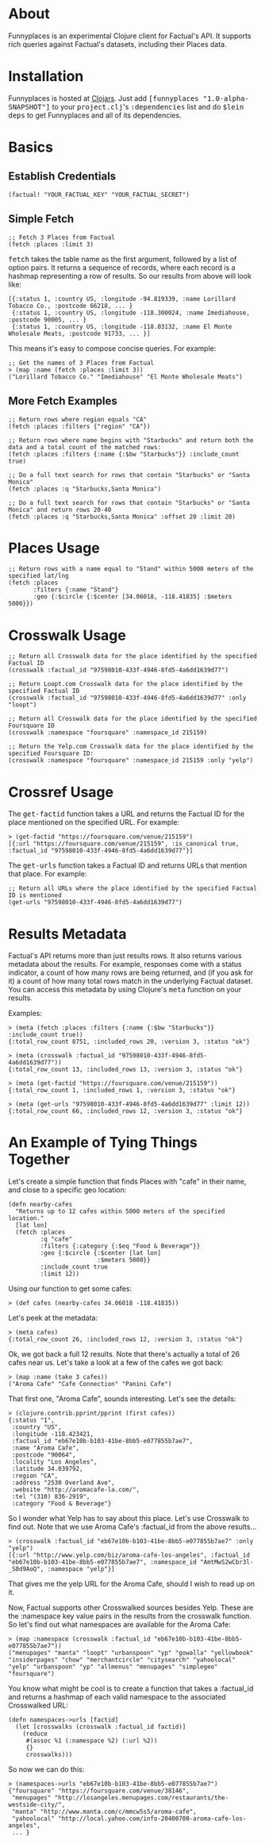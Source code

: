 # About

Funnyplaces is an experimental Clojure client for Factual's API. It supports rich queries against Factual's datasets, including their Places data.

# Installation

Funnyplaces is hosted at [Clojars](http://clojars.org/funnyplaces). Just add <tt>[funnyplaces "1.0-alpha-SNAPSHOT"]</tt> to your <tt>project.clj</tt>'s <tt>:dependencies</tt> list and do <tt>$lein deps</tt> to get Funnyplaces and all of its dependencies.

# Basics

## Establish Credentials

	(factual! "YOUR_FACTUAL_KEY" "YOUR_FACTUAL_SECRET")

## Simple Fetch

	;; Fetch 3 Places from Factual
	(fetch :places :limit 3)

<tt>fetch</tt> takes the table name as the first argument, followed by a list of option pairs. It returns a sequence of records, where each record is a hashmap representing a row of results. So our results from above will look like:

	[{:status 1, :country US, :longitude -94.819339, :name Lorillard Tobacco Co., :postcode 66218, ... }
	 {:status 1, :country US, :longitude -118.300024, :name Imediahouse, :postcode 90005, ... }
	 {:status 1, :country US, :longitude -118.03132, :name El Monte Wholesale Meats, :postcode 91733, ... }]

This means it's easy to compose concise queries. For example:

	;; Get the names of 3 Places from Factual
	> (map :name (fetch :places :limit 3))
	("Lorillard Tobacco Co." "Imediahouse" "El Monte Wholesale Meats")

## More Fetch Examples

	;; Return rows where region equals "CA"
	(fetch :places :filters {"region" "CA"})

	;; Return rows where name begins with "Starbucks" and return both the data and a total count of the matched rows:
	(fetch :places :filters {:name {:$bw "Starbucks"}} :include_count true)

	;; Do a full text search for rows that contain "Starbucks" or "Santa Monica"
	(fetch :places :q "Starbucks,Santa Monica")

	;; Do a full text search for rows that contain "Starbucks" or "Santa Monica" and return rows 20-40
	(fetch :places :q "Starbucks,Santa Monica" :offset 20 :limit 20)

# Places Usage

	;; Return rows with a name equal to "Stand" within 5000 meters of the specified lat/lng
	(fetch :places
	       :filters {:name "Stand"}
	       :geo {:$circle {:$center [34.06018, -118.41835] :$meters 5000}})

# Crosswalk Usage

	;; Return all Crosswalk data for the place identified by the specified Factual ID
	(crosswalk :factual_id "97598010-433f-4946-8fd5-4a6dd1639d77")

	;; Return Loopt.com Crosswalk data for the place identified by the specified Factual ID
	(crosswalk :factual_id "97598010-433f-4946-8fd5-4a6dd1639d77" :only "loopt")

	;; Return all Crosswalk data for the place identified by the specified Foursquare ID
	(crosswalk :namespace "foursquare" :namespace_id 215159)

	;; Return the Yelp.com Crosswalk data for the place identified by the specified Foursquare ID: 
	(crosswalk :namespace "foursquare" :namespace_id 215159 :only "yelp")

# Crossref Usage

The <tt>get-factid</tt> function takes a URL and returns the Factual ID for the place mentioned on the specified URL. For example: 

	> (get-factid "https://foursquare.com/venue/215159")
	[{:url "https://foursquare.com/venue/215159", :is_canonical true, :factual_id "97598010-433f-4946-8fd5-4a6dd1639d77"}]

The <tt>get-urls</tt> function takes a Factual ID and returns URLs that mention that place. For example:

	;; Return all URLs where the place identified by the specified Factual ID is mentioned
	(get-urls "97598010-433f-4946-8fd5-4a6dd1639d77")

# Results Metadata

Factual's API returns more than just results rows. It also returns various metadata about the results. For example, responses come with a status indicator, a count of how many rows are being returned, and (if you ask for it) a count of how many total rows match in the underlying Factual dataset. You can access this metadata by using Clojure's <tt>meta</tt> function on your results.

Examples:

	> (meta (fetch :places :filters {:name {:$bw "Starbucks"}} :include_count true))
	{:total_row_count 8751, :included_rows 20, :version 3, :status "ok"}

	> (meta (crosswalk :factual_id "97598010-433f-4946-8fd5-4a6dd1639d77"))
	{:total_row_count 13, :included_rows 13, :version 3, :status "ok"}

	> (meta (get-factid "https://foursquare.com/venue/215159"))
	{:total_row_count 1, :included_rows 1, :version 3, :status "ok"}

	> (meta (get-urls "97598010-433f-4946-8fd5-4a6dd1639d77" :limit 12))
	{:total_row_count 66, :included_rows 12, :version 3, :status "ok"}

# An Example of Tying Things Together

Let's create a simple function that finds Places with "cafe" in their name, and close to a specific geo location:

	(defn nearby-cafes
	  "Returns up to 12 cafes within 5000 meters of the specified location."
	  [lat lon]
	  (fetch :places
	         :q "cafe"
	         :filters {:category {:$eq "Food & Beverage"}}
	         :geo {:$circle {:$center [lat lon]
	                         :$meters 5000}}
	         :include_count true
	         :limit 12))

Using our function to get some cafes:

	> (def cafes (nearby-cafes 34.06018 -118.41835))

Let's peek at the metadata:

	> (meta cafes)
	{:total_row_count 26, :included_rows 12, :version 3, :status "ok"}

Ok, we got back a full 12 results. Note that there's actually a total of 26 cafes near us. Let's take a look at a few of the cafes we got back:

	> (map :name (take 3 cafes))
	("Aroma Cafe" "Cafe Connection" "Panini Cafe")

That first one, "Aroma Cafe", sounds interesting. Let's see the details:

	> (clojure.contrib.pprint/pprint (first cafes))
	{:status "1",
	 :country "US",
	 :longitude -118.423421,
	 :factual_id "eb67e10b-b103-41be-8bb5-e077855b7ae7",
	 :name "Aroma Cafe",
	 :postcode "90064",
	 :locality "Los Angeles",
	 :latitude 34.039792,
	 :region "CA",
	 :address "2530 Overland Ave",
	 :website "http://aromacafe-la.com/",
	 :tel "(310) 836-2919",
	 :category "Food & Beverage"}

So I wonder what Yelp has to say about this place. Let's use Crosswalk to find out. Note that we use Aroma Cafe's :factual_id from the above results...

	> (crosswalk :factual_id "eb67e10b-b103-41be-8bb5-e077855b7ae7" :only "yelp")
	[{:url "http://www.yelp.com/biz/aroma-cafe-los-angeles", :factual_id "eb67e10b-b103-41be-8bb5-e077855b7ae7", :namespace_id "AmtMwS2wCbr3l-_S0d9AoQ", :namespace "yelp"}]

That gives me the yelp URL for the Aroma Cafe, should I wish to read up on it. 

Now, Factual supports other Crosswalked sources besides Yelp. These are the :namespace key value pairs in the results from the crosswalk function. So let's find out what namespaces are available for the Aroma Cafe:

	> (map :namespace (crosswalk :factual_id "eb67e10b-b103-41be-8bb5-e077855b7ae7"))
	("menupages" "manta" "loopt" "urbanspoon" "yp" "gowalla" "yellowbook" "insiderpages" "chow" "merchantcircle" "citysearch" "yahoolocal" "yelp" "urbanspoon" "yp" "allmenus" "menupages" "simplegeo" "foursquare")

You know what might be cool is to create a function that takes a :factual_id and returns a hashmap of each valid namespace to the associated Crosswalked URL:

	(defn namespaces->urls [factid]
	  (let [crosswalks (crosswalk :factual_id factid)]
	    (reduce
	     #(assoc %1 (:namespace %2) (:url %2))
	     {}
	     crosswalks)))

So now we can do this:

	> (namespaces->urls "eb67e10b-b103-41be-8bb5-e077855b7ae7")
	{"foursquare" "https://foursquare.com/venue/38146", 
	 "menupages" "http://losangeles.menupages.com/restaurants/the-westside-city/", 
	 "manta" "http://www.manta.com/c/mmcw5s5/aroma-cafe", 
	 "yahoolocal" "http://local.yahoo.com/info-20400708-aroma-cafe-los-angeles",
	 ... }
